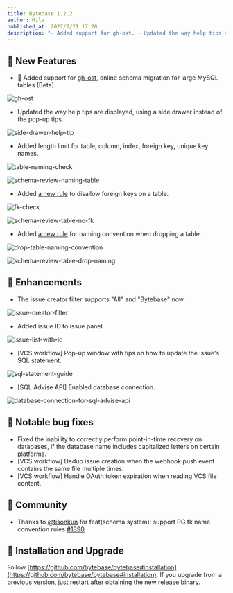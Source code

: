 ```yaml
---
title: Bytebase 1.2.2
author: Mila
published_at: 2022/7/21 17:20
description: "- Added support for gh-ost. - Updated the way help tips are displayed, using a side drawer instead of the pop-up tips."
---
```


## 🚀 New Features

- 👻 Added support for [gh-ost](https://github.com/github/gh-ost), online schema migration for large MySQL tables (Beta).
  
 ![gh-ost](/content/changelog/1.2.2/gh-ost.webp)

- Updated the way help tips are displayed, using a side drawer instead of the pop-up tips.
  
 ![side-drawer-help-tip](/content/changelog/1.2.2/side-drawer-help-tip.gif)

- Added length limit for table, column, index, foreign key, unique key names.
  
 ![table-naming-check](/content/changelog/1.2.2/table-naming-check.webp)

 ![schema-review-naming-table](/content/changelog/1.2.2/schema-review-naming-table.webp)

- Added [a new rule](https://www.bytebase.com/docs/sql-review/review-rules#table.no-foreign-key) to disallow foreign keys on a table.
  
 ![fk-check](/content/changelog/1.2.2/fk-check.webp)

 ![schema-review-table-no-fk](/content/changelog/1.2.2/schema-review-table-no-fk.webp)

- Added [a new rule](https://www.bytebase.com/docs/sql-review/review-rules#table.table-drop-naming) for naming convention when dropping a table.
  
 ![drop-table-naming-convention](/content/changelog/1.2.2/drop-table-naming-convention.webp)

 ![schema-review-table-drop-naming](/content/changelog/1.2.2/schema-review-table-drop-naming.webp)

## 🎄 Enhancements

- The issue creator filter supports "All" and "Bytebase" now.
  
 ![issue-creator-filter](/content/changelog/1.2.2/issue-creator-filter.webp)

- Added issue ID to issue panel.  
  
 ![issue-list-with-id](/content/changelog/1.2.2/issue-list-with-id.webp)

- [VCS workflow] Pop-up window with tips on how to update the issue's SQL statement.

 ![sql-statement-guide](/content/changelog/1.2.2/sql-statement-guide.webp)

- [SQL Advise API] Enabled database connection.

 ![database-connection-for-sql-advise-api](/content/changelog/1.2.2/database-connection-for-sql-advise-api.webp)


## 🐞 Notable bug fixes

- Fixed the inability to correctly perform point-in-time recovery on databases, if the database name includes capitalized letters on certain platforms.
- [VCS workflow] Dedup issue creation when the webhook push event contains the same file multiple times.
- [VCS workflow] Handle OAuth token expiration when reading VCS file content.

## 🎠 Community

- Thanks to [@tisonkun](https://github.com/tisonkun) for feat(schema system): support PG fk name convention rules [#1890](https://github.com/bytebase/bytebase/pull/1890)

## 📕 Installation and Upgrade

Follow [https://github.com/bytebase/bytebase#installation](https://github.com/bytebase/bytebase#installation). If you upgrade from a previous version, just restart after obtaining the new release binary.